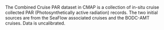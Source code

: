 The Combined Cruise PAR dataset in CMAP is a collection of in-situ cruise collected PAR (Photosynthetically active radiation) records. The two initial sources are from the SeaFlow associated cruises and the BODC-AMT cruises. Data is uncalibrated.
